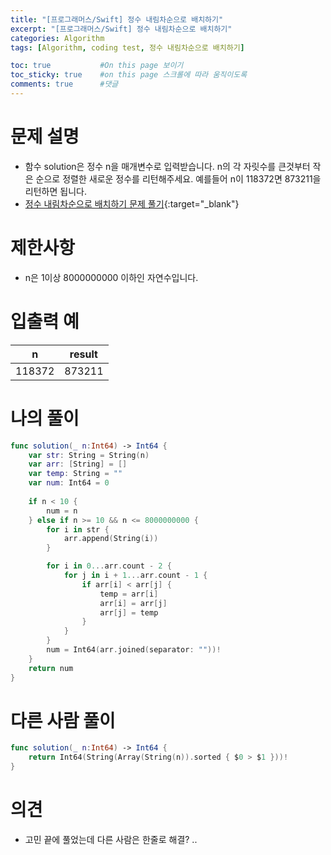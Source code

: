 ```yaml
---
title: "[프로그래머스/Swift] 정수 내림차순으로 배치하기"
excerpt: "[프로그래머스/Swift] 정수 내림차순으로 배치하기"
categories: Algorithm
tags: [Algorithm, coding test, 정수 내림차순으로 배치하기]

toc: true           #On this page 보이기 
toc_sticky: true    #on this page 스크롤에 따라 움직이도록 
comments: true      #댓글
---
```

# 문제 설명 
- 함수 solution은 정수 n을 매개변수로 입력받습니다. n의 각 자릿수를 큰것부터 작은 순으로 정렬한 새로운 정수를 리턴해주세요. 예를들어 n이 118372면 873211을 리턴하면 됩니다.
- [정수 내림차순으로 배치하기 문제 풀기](https://school.programmers.co.kr/learn/courses/30/lessons/12933){:target="_blank"} 

# 제한사항
- n은 1이상 8000000000 이하인 자연수입니다.

# 입출력 예

|n|result|
|---|---|
|118372|873211|

# 나의 풀이 
```swift 
func solution(_ n:Int64) -> Int64 {
    var str: String = String(n)
    var arr: [String] = [] 
    var temp: String = ""
    var num: Int64 = 0
    
    if n < 10 {
        num = n
    } else if n >= 10 && n <= 8000000000 {
        for i in str {
            arr.append(String(i))
        }

        for i in 0...arr.count - 2 {
            for j in i + 1...arr.count - 1 {
                if arr[i] < arr[j] {
                    temp = arr[i] 
                    arr[i] = arr[j] 
                    arr[j] = temp 
                }
            }
        }
        num = Int64(arr.joined(separator: ""))!
    }
    return num 
}
``` 
# 다른 사람 풀이 
```swift 
func solution(_ n:Int64) -> Int64 {
    return Int64(String(Array(String(n)).sorted { $0 > $1 }))!
}
``` 

# 의견 
- 고민 끝에 풀었는데 다른 사람은 한줄로 해결? .. 